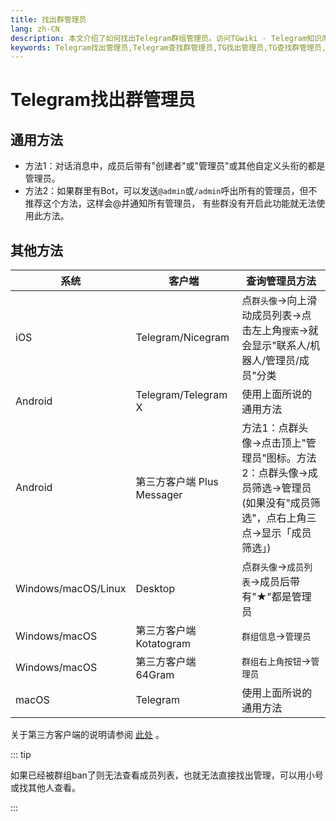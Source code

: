 ```yaml
---
title: 找出群管理员
lang: zh-CN
description: 本文介绍了如何找出Telegram群组管理员。访问TGwiki - Telegram知识库，了解更多Telegram使用技巧。
keywords: Telegram找出管理员,Telegram查找群管理员,TG找出管理员,TG查找群管理员,电报找出管理员,电报查找群管理员,TGwiki,Telegram知识库
---
```


# Telegram找出群管理员

## 通用方法

- 方法1：对话消息中，成员后带有"创建者"或"管理员"或其他自定义头衔的都是管理员。
- 方法2：如果群里有Bot，可以发送`@admin`或`/admin`呼出所有的管理员，但不推荐这个方法，这样会@并通知所有管理员， 有些群没有开启此功能就无法使用此方法。

## 其他方法

| 系统 | 客户端 | 查询管理员方法 |
| --- | --- | --- |
|  iOS| Telegram/Nicegram | 点`群头像`->向上滑动成员列表->点击左上角`搜索`->就会显示"联系人/机器人/管理员/成员"分类 |
|Android  |Telegram/Telegram X  | 使用上面所说的通用方法 |
|Android  |第三方客户端 Plus Messager | 方法1：点群头像->点击顶上"管理员"图标。方法2：点群头像->成员筛选->管理员(如果没有"成员筛选"，点右上角三点->显示「成员筛选」) |
|Windows/macOS/Linux |Desktop | 点`群头像`->`成员列表`->成员后带有"★"都是管理员 |
|Windows/macOS  |第三方客户端 Kotatogram  | `群组信息`->`管理员` |
|Windows/macOS  | 第三方客户端 64Gram  | `群组右上角按钮`->`管理员` |
|macOS  |Telegram | 使用上面所说的通用方法 |

关于第三方客户端的说明请参阅 [此处](/tgwiki/thirdparty) 。

::: tip

如果已经被群组ban了则无法查看成员列表，也就无法直接找出管理，可以用小号或找其他人查看。

:::